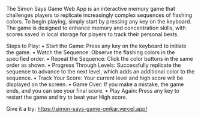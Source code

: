 The Simon Says Game Web App is an interactive memory game that challenges players to replicate increasingly complex sequences of flashing colors. To begin playing, simply start by pressing any key on the keyboard. The game is designed to enhance memory and concentration skills, with scores saved in local storage for players to track their personal bests.

Steps to Play:
• Start the Game: Press any key on the keyboard to initiate the game.
• Watch the Sequence: Observe the flashing colors in the specified order.
• Repeat the Sequence: Click the color buttons in the same order as shown.
• Progress Through Levels: Successfully replicate the sequence to advance to the next level, which adds an additional color to the sequence.
• Track Your Score: Your current level and high score will be displayed on the screen.
• Game Over: If you make a mistake, the game ends, and you can see your final score.
• Play Again: Press any key to restart the game and try to beat your High score.

Give it a try: https://simon-says-game-omkar.vercel.app/
